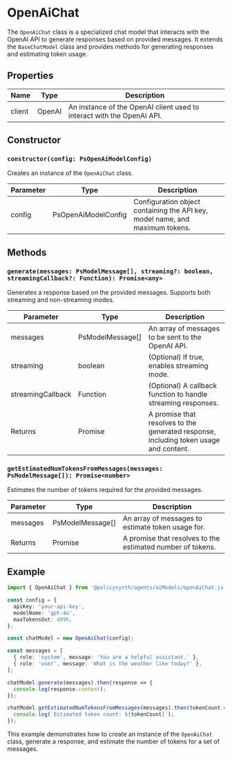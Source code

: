 # OpenAiChat

The `OpenAiChat` class is a specialized chat model that interacts with the OpenAI API to generate responses based on provided messages. It extends the `BaseChatModel` class and provides methods for generating responses and estimating token usage.

## Properties

| Name   | Type     | Description                  |
|--------|----------|------------------------------|
| client | OpenAI   | An instance of the OpenAI client used to interact with the OpenAI API. |

## Constructor

### `constructor(config: PsOpenAiModelConfig)`

Creates an instance of the `OpenAiChat` class.

| Parameter | Type                | Description                                                                 |
|-----------|---------------------|-----------------------------------------------------------------------------|
| config    | PsOpenAiModelConfig | Configuration object containing the API key, model name, and maximum tokens. |

## Methods

### `generate(messages: PsModelMessage[], streaming?: boolean, streamingCallback?: Function): Promise<any>`

Generates a response based on the provided messages. Supports both streaming and non-streaming modes.

| Parameter         | Type              | Description                                                                                  |
|-------------------|-------------------|----------------------------------------------------------------------------------------------|
| messages          | PsModelMessage[]  | An array of messages to be sent to the OpenAI API.                                           |
| streaming         | boolean           | (Optional) If true, enables streaming mode.                                                  |
| streamingCallback | Function          | (Optional) A callback function to handle streaming responses.                                |
| Returns           | Promise<any>      | A promise that resolves to the generated response, including token usage and content.        |

### `getEstimatedNumTokensFromMessages(messages: PsModelMessage[]): Promise<number>`

Estimates the number of tokens required for the provided messages.

| Parameter | Type              | Description                                      |
|-----------|-------------------|--------------------------------------------------|
| messages  | PsModelMessage[]  | An array of messages to estimate token usage for.|
| Returns   | Promise<number>   | A promise that resolves to the estimated number of tokens. |

## Example

```typescript
import { OpenAiChat } from '@policysynth/agents/aiModels/openAiChat.js';

const config = {
  apiKey: 'your-api-key',
  modelName: 'gpt-4o',
  maxTokensOut: 4096,
};

const chatModel = new OpenAiChat(config);

const messages = [
  { role: 'system', message: 'You are a helpful assistant.' },
  { role: 'user', message: 'What is the weather like today?' },
];

chatModel.generate(messages).then(response => {
  console.log(response.content);
});

chatModel.getEstimatedNumTokensFromMessages(messages).then(tokenCount => {
  console.log(`Estimated token count: ${tokenCount}`);
});
```

This example demonstrates how to create an instance of the `OpenAiChat` class, generate a response, and estimate the number of tokens for a set of messages.